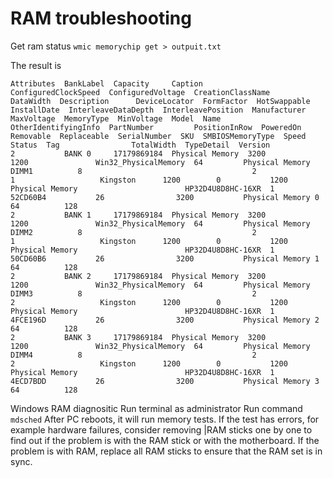 # RAM troubleshooting


Get ram status
`wmic memorychip get > outpuit.txt`


The result is
```
Attributes  BankLabel  Capacity     Caption          ConfiguredClockSpeed  ConfiguredVoltage  CreationClassName     DataWidth  Description      DeviceLocator  FormFactor  HotSwappable  InstallDate  InterleaveDataDepth  InterleavePosition  Manufacturer  MaxVoltage  MemoryType  MinVoltage  Model  Name             OtherIdentifyingInfo  PartNumber         PositionInRow  PoweredOn  Removable  Replaceable  SerialNumber  SKU  SMBIOSMemoryType  Speed  Status  Tag                TotalWidth  TypeDetail  Version  
2           BANK 0     17179869184  Physical Memory  3200                  1200               Win32_PhysicalMemory  64         Physical Memory  DIMM1          8                                      2                    1                   Kingston      1200        0           1200               Physical Memory                        HP32D4U8D8HC-16XR  1                                                 52CD60B4           26                3200           Physical Memory 0  64          128                  
2           BANK 1     17179869184  Physical Memory  3200                  1200               Win32_PhysicalMemory  64         Physical Memory  DIMM2          8                                      2                    1                   Kingston      1200        0           1200               Physical Memory                        HP32D4U8D8HC-16XR  1                                                 50CD60B6           26                3200           Physical Memory 1  64          128                  
2           BANK 2     17179869184  Physical Memory  3200                  1200               Win32_PhysicalMemory  64         Physical Memory  DIMM3          8                                      2                    2                   Kingston      1200        0           1200               Physical Memory                        HP32D4U8D8HC-16XR  1                                                 4FCE196D           26                3200           Physical Memory 2  64          128                  
2           BANK 3     17179869184  Physical Memory  3200                  1200               Win32_PhysicalMemory  64         Physical Memory  DIMM4          8                                      2                    2                   Kingston      1200        0           1200               Physical Memory                        HP32D4U8D8HC-16XR  1                                                 4ECD7BDD           26                3200           Physical Memory 3  64          128                  

```

Windows RAM diagnositic
Run terminal as administrator
Run command
`mdsched`
After PC reboots, it will run memory tests. If the test has errors, for example hardware failures, consider removing |RAM sticks one by one to find out if the problem is with the RAM stick or with the motherboard.
If the problem is with RAM, replace all RAM sticks to ensure that the RAM set is in sync.